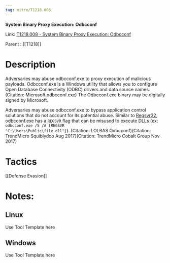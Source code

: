 ```yaml
---
tag: mitre/T1218.008
---
```


**System Binary Proxy Execution: Odbcconf**

Link: [T1218.008 - System Binary Proxy Execution: Odbcconf](https://attack.mitre.org/techniques/T1218/008)

Parent : [[T1218]]


# Description

Adversaries may abuse odbcconf.exe to proxy execution of malicious payloads. Odbcconf.exe is a Windows utility that allows you to configure Open Database Connectivity (ODBC) drivers and data source names.(Citation: Microsoft odbcconf.exe) The Odbcconf.exe binary may be digitally signed by Microsoft.

Adversaries may abuse odbcconf.exe to bypass application control solutions that do not account for its potential abuse. Similar to [Regsvr32](https://attack.mitre.org/techniques/T1218/010), odbcconf.exe has a <code>REGSVR</code> flag that can be misused to execute DLLs (ex: <code>odbcconf.exe /S /A &lbrace;REGSVR "C:\Users\Public\file.dll"&rbrace;</code>). (Citation: LOLBAS Odbcconf)(Citation: TrendMicro Squiblydoo Aug 2017)(Citation: TrendMicro Cobalt Group Nov 2017) 


# Tactics


[[Defense Evasion]]


# Notes:

## Linux

Use Tool Template here

## Windows

Use Tool Template here